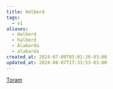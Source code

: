```yaml
---
title: Halberd
tags:
  - v1
aliases:
  - Halberd
  - halberd
  - Alabarda
  - alabarda
created_at: 2024-07-09T03:01:30-03:00
updated_at: 2024-08-07T17:33:53-03:00
---
```


[Toram](../../../../rascunhos/2024/07/26/Toram.md)

